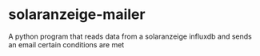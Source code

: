 # solaranzeige-mailer
A python program that reads data from a solaranzeige influxdb and sends an email certain conditions are met
